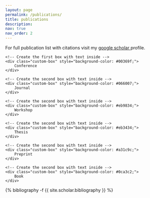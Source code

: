 ```yaml
---
layout: page
permalink: /publications/
title: publications
description:
nav: true
nav_order: 2
---
```

<!-- _pages/publications.md -->

<div>For full publication list with citations visit my <a href="https://scholar.google.com/citations?user=fM3bx6AAAAAJ"> google scholar </a> profile.</div>


<head>
    <meta charset="UTF-8">
    <meta name="viewport" content="width=device-width, initial-scale=1.0">
    <title>Two Boxes Side by Side Example</title>
    <style>
        /* Define the style for the box */
        .custom-box {
            width: 70px; /* Set the width of the box */
            height: 20px; /* Set the height of the box */
            color: #ffffff; /* Set the text color */
            text-align: center; /* Center the text horizontally */
            line-height: 20px; /* Center the text vertically within the box */
            margin: 10px; /* Add some margin for spacing */
            display: inline-block; /* Set boxes to display inline */
            font-size: 10px; /* Set the default font size */
            font-weight: bold; /* Make the font bold */
        }
    </style>
</head>
<body>

    <!-- Create the first box with text inside -->
    <div class="custom-box" style="background-color: #00369f;">
        Conference
    </div>

    <!-- Create the second box with text inside -->
    <div class="custom-box" style="background-color: #066007;">
        Journal
    </div>

    <!-- Create the second box with text inside -->
    <div class="custom-box" style="background-color: #eb9834;">
        Workshop
    </div>

    <!-- Create the second box with text inside -->
    <div class="custom-box" style="background-color: #eb3434;">
        Thesis
    </div>

    <!-- Create the second box with text inside -->
    <div class="custom-box" style="background-color: #a31c9c;">
        Preprint
    </div>

    <!-- Create the second box with text inside -->
    <div class="custom-box" style="background-color: #0ca3c2;">
        Book
    </div>

</body>


<div class="publications">

{% bibliography -f {{ site.scholar.bibliography }} %}

</div>
